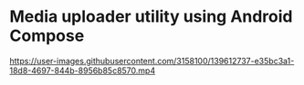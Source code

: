 
# Media uploader utility using Android Compose 


https://user-images.githubusercontent.com/3158100/139612737-e35bc3a1-18d8-4697-844b-8956b85c8570.mp4

